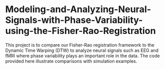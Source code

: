 # Modeling-and-Analyzing-Neural-Signals-with-Phase-Variability-using-the-Fisher-Rao-Registration
This project is to compare our Fisher-Rao registration framework to the Dynamic Time Warping (DTW)  to analyze neural signals such as EEG and fMRI where phase variability plays an important role in the data. The code provided here illustrate comparisons with simulation examples. 
